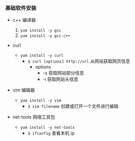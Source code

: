 ### 基础软件安装

+ c++ 编译器
    1. `yum install -y gcc`
    2. `yum install -y gcc-c++`

+ curl 
    + `yum install -y curl`
        + `$ curl [options] http://url` 从网站获取网页信息
            + options
                + -s 获取网站部分信息
                + -i 获取网站头信息

+ vim 编辑器
    + `yum install -y vim`
        + `$ vim filename` 创建或打开一个文件进行编辑

+ net-tools 网络工具包
    + `yum install -y net-tools`
        + `$ ifconfig` 查看本机 ip 